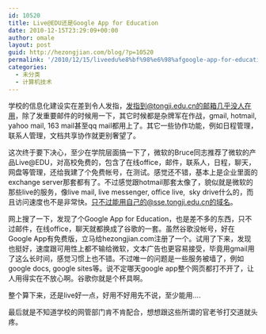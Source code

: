 ```yaml
---
id: 10520
title: Live@EDU还是Google App for Education
date: 2010-12-15T23:29:09+00:00
author: omale
layout: post
guid: http://hezongjian.com/blog/?p=10520
permalink: '/2010/12/15/liveedu%e8%bf%98%e6%98%afgoogle-app-for-education/'
categories:
  - 未分类
  - 计算机技术
---
```

学校的信息化建设实在差到令人发指，发指到@tongji.edu.cn的邮箱几乎没人在用，除了发重要邮件的时候用一下，其它时候都是杂牌军在作战，gmail, hotmail, yahoo mail, 163 mail甚至qq mail都用上了。其它一些协作功能，例如日程管理，联系人管理，文档共享协作就更别奢望了。

这次终于要下决心，至少在学院层面搞一下了，微软的Bruce同志推荐了微软的产品Live@EDU，对高校免费的，包含了在线office，邮件，联系人，日程，聊天，网盘等管理，还给我建了个免费帐号，在测试。感觉还不错，基本上是企业里面的exchange server那套都有了。不过感觉跟hotmail那套太像了，貌似就是微软的那些live的服务，像live mail, live messenger, office live, &nbsp;sky drive什么的，而且访问速度也不是非常快。只不过能用自己的@sse.tongji.edu.cn的域名。

网上搜了一下，发现了个Google App for Education，也是差不多的东西，只不过邮件，在线office，聊天就都换成了谷歌的一套。虽然谷歌没帐号，好在Google App有免费版，立马给hezongjian.com注册了一个。试用了下来，发现也挺好，速度跟可用性上都不输给微软，文本广告也更容易接受，毕竟用gmail用了这么长时间，感觉习惯上也不错。不过唯一的问题是一些服务被墙了，例如google docs, google sites等。说不定哪天google app整个网页都打不开了，让人用得实在不放心啊。谷歌你就是个杯具啊。

整个算下来，还是live好一点，好用不好用先不说，至少能用&#8230;.

最后就是不知道学校的网管部门肯不肯配合，想想跟这些所谓的官老爷打交道就头疼。